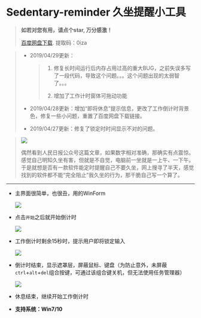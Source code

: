 # Sedentary-reminder 久坐提醒小工具
> **如若对您有用，请点个star, 万分感激！**  
>
> [百度网盘下载](https://pan.baidu.com/s/1KZEPBBQkF_IpGgZplSXlYQ). 提取码：0iza

> * 2019/04/29更新：
>
>   > 1. 修复长时间运行后内存占用过高的重大BUG，之前失误多写了一段代码，导致这个问题。。。这个问题出现的太弱智了。。。
>   >
>   > 2. 增加了工作计时窗体可拖动功能
>
> * 2019/04/28更新：增加“即将休息”提示信息，更改了工作倒计时背景色，修复一些小问题，重置了百度网盘下载链接。
>
> * 2019/04/27更新：修复了锁定时时间显示不对的问题。


> ![](https://github.com/wjbgis/Sedentary-reminder/blob/master/ScreenShot/0.png)
>
> ​	偶然看到人民日报公众号这篇文章，如果数字相对准确，那确实有点震惊。感觉自己明知久坐有害，但就是不自觉，电脑前一坐就是一上午、一下午。于是就想是否有一款软件能定时提醒自己不要久坐，网上搜寻了半天，感觉找到的软件都不能“完全阻止”我久坐的行为，那干脆自己写一个算了。

---

* 主界面很简单，也很丑，用的WinForm

  ![](https://github.com/wjbgis/Sedentary-reminder/blob/master/ScreenShot/1.png)

* 点击`开始`之后就开始倒计时

  ![](https://github.com/wjbgis/Sedentary-reminder/blob/master/ScreenShot/2.1.png)

* 工作倒计时剩余15秒时，提示用户即将锁定输入

  ![](https://github.com/wjbgis/Sedentary-reminder/blob/master/ScreenShot/4.png)

* 倒计时结束，显示遮罩层，屏蔽鼠标、键盘（为防止意外，未屏蔽`ctrl`+`alt`+`del`组合按键，可通过该组合键关机，但无法使用任务管理器）

  ![](https://github.com/wjbgis/Sedentary-reminder/blob/master/ScreenShot/3.png)
  
* 休息结束，继续开始工作倒计时

* **支持系统：Win7/10**

